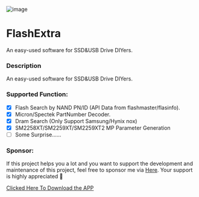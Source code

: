 ![image](https://github.com/barryblueice/FlashExtra/assets/44601454/1cae0ed6-fc77-49ea-8d97-088b3de1673b)


# FlashExtra
An easy-used software for SSD&amp;USB Drive DIYers.

### Description
An easy-used software for SSD&amp;USB Drive DIYers.

### Supported Function:
+ [x] Flash Search by NAND PN/ID (API Data from flashmaster/flasinfo).
+ [x] Micron/Spectek PartNumber Decoder.
+ [x] Dram Search (Only Support Samsung/Hynix nox)
+ [x] SM2258XT/SM2259XT/SM2259XT2 MP Parameter Generation
+ [ ] Some Surprise......

### Sponsor:
If this project helps you a lot and you want to support the development and maintenance of this project, feel free to sponsor me via [Here](https://afdian.net/a/barryblueice). Your support is highly appreciated 🥰

[Clicked Here To Download the APP](https://github.com/barryblueice/FlashExtra/releases)
